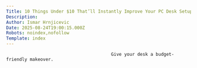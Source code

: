 ```yaml
---
Title: 10 Things Under $10 That’ll Instantly Improve Your PC Desk Setup
Description: 
Author: Ismar Hrnjicevic
Date: 2025-08-24T19:00:15.000Z
Robots: noindex,nofollow
Template: index
---
```


                                            Give your desk a budget-friendly makeover.
                                        